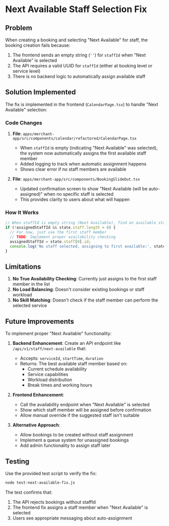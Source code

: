 # Next Available Staff Selection Fix

## Problem
When creating a booking and selecting "Next Available" for staff, the booking creation fails because:
1. The frontend sends an empty string (`''`) for `staffId` when "Next Available" is selected
2. The API requires a valid UUID for `staffId` (either at booking level or service level)
3. There is no backend logic to automatically assign available staff

## Solution Implemented
The fix is implemented in the frontend (`CalendarPage.tsx`) to handle "Next Available" selection:

### Code Changes
1. **File**: `apps/merchant-app/src/components/calendar/refactored/CalendarPage.tsx`
   - When `staffId` is empty (indicating "Next Available" was selected), the system now automatically assigns the first available staff member
   - Added logging to track when automatic assignment happens
   - Shows clear error if no staff members are available

2. **File**: `apps/merchant-app/src/components/BookingSlideOut.tsx`
   - Updated confirmation screen to show "Next Available (will be auto-assigned)" when no specific staff is selected
   - This provides clarity to users about what will happen

### How It Works
```javascript
// When staffId is empty string (Next Available), find an available staff member
if (!assignedStaffId && state.staff.length > 0) {
  // For now, just use the first staff member
  // TODO: Implement proper availability checking
  assignedStaffId = state.staff[0].id;
  console.log('No staff selected, assigning to first available:', state.staff[0].name);
}
```

## Limitations
1. **No True Availability Checking**: Currently just assigns to the first staff member in the list
2. **No Load Balancing**: Doesn't consider existing bookings or staff workload
3. **No Skill Matching**: Doesn't check if the staff member can perform the selected service

## Future Improvements
To implement proper "Next Available" functionality:

1. **Backend Enhancement**: Create an API endpoint like `/api/v1/staff/next-available` that:
   - Accepts: `serviceId`, `startTime`, `duration`
   - Returns: The best available staff member based on:
     - Current schedule availability
     - Service capabilities
     - Workload distribution
     - Break times and working hours

2. **Frontend Enhancement**: 
   - Call the availability endpoint when "Next Available" is selected
   - Show which staff member will be assigned before confirmation
   - Allow manual override if the suggested staff isn't suitable

3. **Alternative Approach**: 
   - Allow bookings to be created without staff assignment
   - Implement a queue system for unassigned bookings
   - Add admin functionality to assign staff later

## Testing
Use the provided test script to verify the fix:
```bash
node test-next-available-fix.js
```

The test confirms that:
1. The API rejects bookings without staffId
2. The frontend fix assigns a staff member when "Next Available" is selected
3. Users see appropriate messaging about auto-assignment